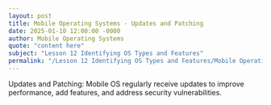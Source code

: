 ```yaml
---
layout: post
title: Mobile Operating Systems - Updates and Patching
date: 2025-01-10 12:00:00 -0000
author: Mobile Operating Systems
quote: "content here"
subject: "Lesson 12 Identifying OS Types and Features"
permalink: "/Lesson 12 Identifying OS Types and Features/Mobile Operating Systems/Mobile Operating Systems - Updates and Patching"
---
```


Updates and Patching: Mobile OS regularly receive updates to improve performance, add features, and address security vulnerabilities.
